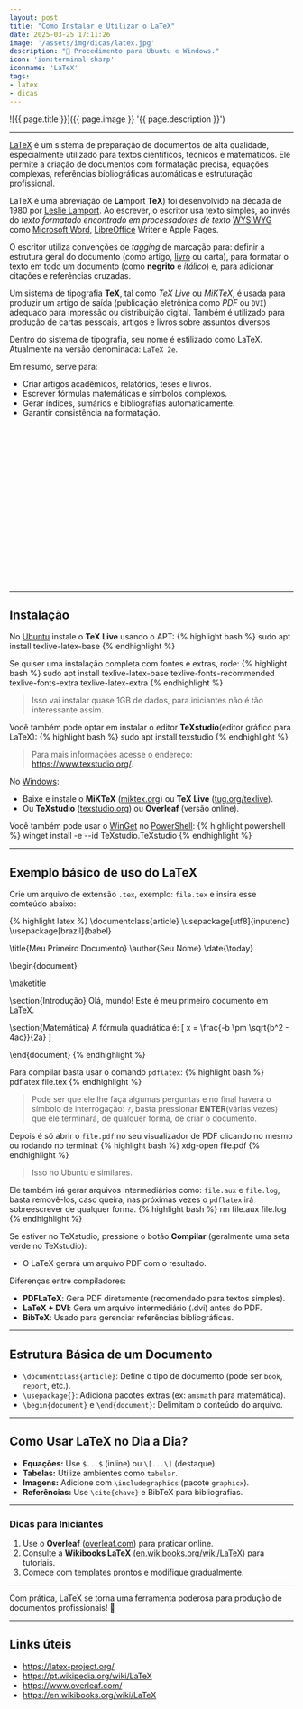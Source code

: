 ```yaml
---
layout: post
title: "Como Instalar e Utilizar o LaTeX"
date: 2025-03-25 17:11:26
image: '/assets/img/dicas/latex.jpg'
description: "🚀 Procedimento para Ubuntu e Windows."
icon: 'ion:terminal-sharp'
iconname: 'LaTeX'
tags:
- latex
- dicas
---
```


![{{ page.title }}]({{ page.image }} '{{ page.description }}')

---

[LaTeX](https://latex-project.org/) é um sistema de preparação de documentos de alta qualidade, especialmente utilizado para textos científicos, técnicos e matemáticos. Ele permite a criação de documentos com formatação precisa, equações complexas, referências bibliográficas automáticas e estruturação profissional.

LaTeX é uma abreviação de **La**mport **TeX**) foi desenvolvido na década de 1980 por [Leslie Lamport](https://www.youtube.com/watch?v=tsSDvflzJbc). Ao escrever, o escritor usa texto simples, ao invés do *texto formatado encontrado em processadores de texto* [WYSIWYG](https://pt.wikipedia.org/wiki/WYSIWYG) como [Microsoft Word](https://www.microsoft.com/pt-br/microsoft-365/word), [LibreOffice](https://terminalroot.com.br/2020/09/libreoffice-via-linha-de-comando-como-converter-multiplos-arquivos-odp-para-pdf.html) Writer e Apple Pages. 

O escritor utiliza convenções de *tagging* de marcação para: definir a estrutura geral do documento (como artigo, [livro](https://terminalroot.com.br/tags#livros) ou carta), para formatar o texto em todo um documento (como **negrito** e *itálico*) e, para adicionar citações e referências cruzadas.

Um sistema de tipografia **TeX**, tal como *TeX Live* ou *MiKTeX*, é usada para produzir um artigo de saída (publicação eletrônica como *PDF* ou `DVI`) adequado para impressão ou distribuição digital. Também é utilizado para produção de cartas pessoais, artigos e livros sobre assuntos diversos.

Dentro do sistema de tipografia, seu nome é estilizado como LaTeX. Atualmente na versão denominada: `LaTeX 2e`.

Em resumo, serve para:
- Criar artigos acadêmicos, relatórios, teses e livros.  
- Escrever fórmulas matemáticas e símbolos complexos.  
- Gerar índices, sumários e bibliografias automaticamente.  
- Garantir consistência na formatação.  


<!-- SQUARE - GAMES ROOT -->
<script async src="//pagead2.googlesyndication.com/pagead/js/adsbygoogle.js"></script>
<ins class="adsbygoogle"
style="display:inline-block;width:336px;height:280px"
data-ad-client="ca-pub-2838251107855362"
data-ad-slot="5351066970"></ins>
<script>
(adsbygoogle = window.adsbygoogle || []).push({});
</script>

---

## Instalação 
No [Ubuntu](https://terminalroot.com.br/tags#ubuntu) instale o **TeX Live** usando o APT:
{% highlight bash %}
sudo apt install texlive-latex-base
{% endhighlight %}

Se quiser uma instalação completa com fontes e extras, rode:
{% highlight bash %}
sudo apt install texlive-latex-base texlive-fonts-recommended \
                 texlive-fonts-extra texlive-latex-extra
{% endhighlight %}
> Isso vai instalar quase 1GB de dados, para iniciantes não é tão interessante assim.

Você também pode optar em instalar o editor **TeXstudio**(editor gráfico para LaTeX):
{% highlight bash %}
sudo apt install texstudio
{% endhighlight %}
> Para mais informações acesse o endereço: <https://www.texstudio.org/>.


No [Windows](https://terminalroot.com.br/tags#windows):
- Baixe e instale o **MiKTeX** ([miktex.org](https://miktex.org/)) ou **TeX Live** ([tug.org/texlive](https://www.tug.org/texlive/)).  
- Ou **TeXstudio** ([texstudio.org](https://www.texstudio.org/)) ou **Overleaf** (versão online).

Você também pode usar o [WinGet](https://winget.run/pkg/TeXstudio/TeXstudio) no [PowerShell](https://terminalroot.com.br/tags#powershell):
{% highlight powershell %}
winget install -e --id TeXstudio.TeXstudio
{% endhighlight %}


<!-- RECTANGLE 2 - OnParagragraph -->
<script async src="//pagead2.googlesyndication.com/pagead/js/adsbygoogle.js"></script>
<ins class="adsbygoogle"
style="display:block; text-align:center;"
data-ad-layout="in-article"
data-ad-format="fluid"
data-ad-client="ca-pub-2838251107855362"
data-ad-slot="8549252987"></ins>
<script>
(adsbygoogle = window.adsbygoogle || []).push({});
</script>

---

## Exemplo básico de uso do LaTeX
Crie um arquivo de extensão `.tex`, exemplo: `file.tex` e insira esse comteúdo abaixo:

{% highlight latex %}
\documentclass{article}
\usepackage[utf8]{inputenc}
\usepackage[brazil]{babel}

\title{Meu Primeiro Documento}
\author{Seu Nome}
\date{\today}

\begin{document}

\maketitle

\section{Introdução}
Olá, mundo! Este é meu primeiro documento em LaTeX.

\section{Matemática}
A fórmula quadrática é:
\[ x = \frac{-b \pm \sqrt{b^2 - 4ac}}{2a} \]

\end{document}
{% endhighlight %}

Para compilar basta usar o comando `pdflatex`:
{% highlight bash %}
pdflatex file.tex
{% endhighlight %}
> Pode ser que ele lhe faça algumas perguntas e no final haverá o símbolo de interrogação: `?`, basta pressionar **ENTER**(várias vezes) que ele terminará, de qualquer forma, de criar o documento.

Depois é só abrir o `file.pdf` no seu visualizador de PDF clicando no mesmo ou rodando no terminal:
{% highlight bash %}
xdg-open file.pdf
{% endhighlight %}
> Isso no Ubuntu e similares.

Ele também irá gerar arquivos intermediários como: `file.aux` e `file.log`, basta removê-los, caso queira, nas próximas vezes o `pdflatex` irá sobreescrever de qualquer forma.
{% highlight bash %}
rm file.aux file.log
{% endhighlight %}

Se estiver no TeXstudio, pressione o botão **Compilar** (geralmente uma seta verde no TeXstudio):
- O LaTeX gerará um arquivo PDF com o resultado.  

Diferenças entre compiladores:
- **PDFLaTeX**: Gera PDF diretamente (recomendado para textos simples).  
- **LaTeX + DVI**: Gera um arquivo intermediário (.dvi) antes do PDF.  
- **BibTeX**: Usado para gerenciar referências bibliográficas.  

---

## Estrutura Básica de um Documento
- `\documentclass{article}`: Define o tipo de documento (pode ser `book`, `report`, etc.).  
- `\usepackage{}`: Adiciona pacotes extras (ex: `amsmath` para matemática).  
- `\begin{document}` e `\end{document}`: Delimitam o conteúdo do arquivo.  

---

## Como Usar LaTeX no Dia a Dia?
- **Equações:** Use `$...$` (inline) ou `\[...\]` (destaque).  
- **Tabelas:** Utilize ambientes como `tabular`.  
- **Imagens:** Adicione com `\includegraphics` (pacote `graphicx`).  
- **Referências:** Use `\cite{chave}` e BibTeX para bibliografias.  

---

### Dicas para Iniciantes
1. Use o **Overleaf** ([overleaf.com](https://www.overleaf.com/)) para praticar online.  
2. Consulte a **Wikibooks LaTeX** ([en.wikibooks.org/wiki/LaTeX](https://en.wikibooks.org/wiki/LaTeX)) para tutoriais.  
3. Comece com templates prontos e modifique gradualmente.  

---

Com prática, LaTeX se torna uma ferramenta poderosa para produção de documentos profissionais! 🚀

---

## Links úteis
+ <https://latex-project.org/>
+ <https://pt.wikipedia.org/wiki/LaTeX>
+ <https://www.overleaf.com/>
+ <https://en.wikibooks.org/wiki/LaTeX>

